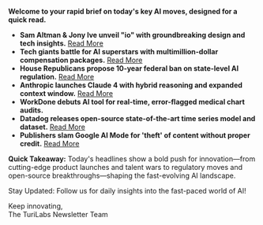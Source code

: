 <p><strong>Welcome to your rapid brief on today's key AI moves, designed for a quick read.</strong></p>
<ul>
<li><strong>Sam Altman &amp; Jony Ive unveil "io" with groundbreaking design and tech insights.</strong> <a href="https://www.youtube.com/watch?v=W09bIpc_3ms">Read More</a>  </li>
<li><strong>Tech giants battle for AI superstars with multimillion-dollar compensation packages.</strong> <a href="https://www.reuters.com/business/openai-google-xai-battle-superstar-ai-talent-shelling-out-millions-2025-05-21/">Read More</a>  </li>
<li><strong>House Republicans propose 10-year federal ban on state-level AI regulation.</strong> <a href="https://apnews.com/article/ai-regulation-state-moratorium-congress-39d1c8a0758ffe0242283bb82f66d51a">Read More</a>  </li>
<li><strong>Anthropic launches Claude 4 with hybrid reasoning and expanded context window.</strong> <a href="https://www.anthropic.com/news/claude-4">Read More</a>  </li>
<li><strong>WorkDone debuts AI tool for real-time, error-flagged medical chart audits.</strong>  </li>
<li><strong>Datadog releases open-source state-of-the-art time series model and dataset.</strong> <a href="https://www.datadoghq.com/blog/ai/toto-boom-unleashed/">Read More</a>  </li>
<li><strong>Publishers slam Google AI Mode for 'theft' of content without proper credit.</strong> <a href="https://www.theverge.com/news/672132/news-media-alliance-google-ai-mode-theft">Read More</a></li>
</ul>
<p><strong>Quick Takeaway:</strong> Today's headlines show a bold push for innovation—from cutting-edge product launches and talent wars to regulatory moves and open-source breakthroughs—shaping the fast-evolving AI landscape.</p>
<p>Stay Updated: Follow us for daily insights into the fast-paced world of AI!  </p>
<p>Keep innovating,<br />
The TuriLabs Newsletter Team</p>